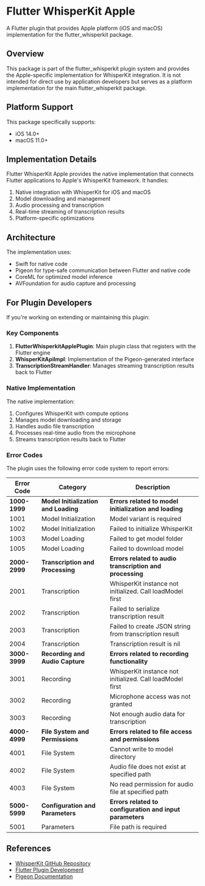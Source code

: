 # Flutter WhisperKit Apple

A Flutter plugin that provides Apple platform (iOS and macOS) implementation for the flutter_whisperkit package.

## Overview

This package is part of the flutter_whisperkit plugin system and provides the Apple-specific implementation for WhisperKit integration. It is not intended for direct use by application developers but serves as a platform implementation for the main flutter_whisperkit package.

## Platform Support

This package specifically supports:
- iOS 14.0+
- macOS 11.0+

## Implementation Details

Flutter WhisperKit Apple provides the native implementation that connects Flutter applications to Apple's WhisperKit framework. It handles:

1. Native integration with WhisperKit for iOS and macOS
2. Model downloading and management
3. Audio processing and transcription
4. Real-time streaming of transcription results
5. Platform-specific optimizations

## Architecture

The implementation uses:
- Swift for native code
- Pigeon for type-safe communication between Flutter and native code
- CoreML for optimized model inference
- AVFoundation for audio capture and processing

## For Plugin Developers

If you're working on extending or maintaining this plugin:

### Key Components

1. **FlutterWhisperkitApplePlugin**: Main plugin class that registers with the Flutter engine
2. **WhisperKitApiImpl**: Implementation of the Pigeon-generated interface
3. **TranscriptionStreamHandler**: Manages streaming transcription results back to Flutter

### Native Implementation

The native implementation:
1. Configures WhisperKit with compute options
2. Manages model downloading and storage
3. Handles audio file transcription
4. Processes real-time audio from the microphone
5. Streams transcription results back to Flutter

### Error Codes

The plugin uses the following error code system to report errors:

| Error Code | Category | Description |
|------------|----------|-------------|
| **1000-1999** | **Model Initialization and Loading** | **Errors related to model initialization and loading** |
| 1001 | Model Initialization | Model variant is required |
| 1002 | Model Initialization | Failed to initialize WhisperKit |
| 1003 | Model Loading | Failed to get model folder |
| 1005 | Model Loading | Failed to download model |
| **2000-2999** | **Transcription and Processing** | **Errors related to audio transcription and processing** |
| 2001 | Transcription | WhisperKit instance not initialized. Call loadModel first |
| 2002 | Transcription | Failed to serialize transcription result |
| 2003 | Transcription | Failed to create JSON string from transcription result |
| 2004 | Transcription | Transcription result is nil |
| **3000-3999** | **Recording and Audio Capture** | **Errors related to recording functionality** |
| 3001 | Recording | WhisperKit instance not initialized. Call loadModel first |
| 3002 | Recording | Microphone access was not granted |
| 3003 | Recording | Not enough audio data for transcription |
| **4000-4999** | **File System and Permissions** | **Errors related to file access and permissions** |
| 4001 | File System | Cannot write to model directory |
| 4002 | File System | Audio file does not exist at specified path |
| 4003 | File System | No read permission for audio file at specified path |
| **5000-5999** | **Configuration and Parameters** | **Errors related to configuration and input parameters** |
| 5001 | Parameters | File path is required |

## References

- [WhisperKit GitHub Repository](https://github.com/argmaxinc/WhisperKit)
- [Flutter Plugin Development](https://docs.flutter.dev/packages-and-plugins/developing-packages)
- [Pigeon Documentation](https://pub.dev/packages/pigeon)


